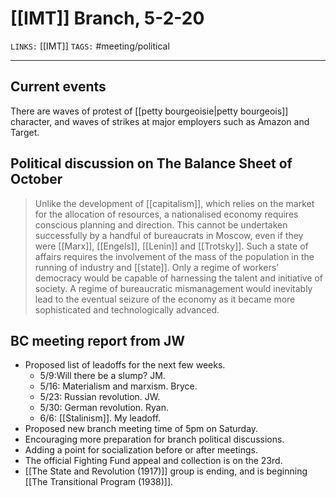 # [[IMT]] Branch, 5-2-20
`LINKS:` [[IMT]]
`TAGS:` #meeting/political

---
## Current events
There are waves of protest of [[petty bourgeoisie|petty bourgeois]] character, and waves of strikes at major employers such as Amazon and Target.

## Political discussion on The Balance Sheet of October
>Unlike the development of [[capitalism]], which relies on the market for the allocation of resources, a nationalised economy requires conscious planning and direction. This cannot be undertaken successfully by a handful of bureaucrats in Moscow, even if they were [[Marx]], [[Engels]], [[Lenin]] and [[Trotsky]]. Such a state of affairs requires the involvement of the mass of the population in the running of industry and [[state]]. Only a regime of workers’ democracy would be capable of harnessing the talent and initiative of society. A regime of bureaucratic mismanagement would inevitably lead to the eventual seizure of the economy as it became more sophisticated and technologically advanced.
    
## BC meeting report from JW
-   Proposed list of leadoffs for the next few weeks. 
	-   5/9:Will there be a slump? JM. 
	-    5/16: Materialism and marxism. Bryce. 
    -   5/23: Russian revolution. JW. 
    -   5/30: German revolution. Ryan. 
    -   6/6: [[Stalinism]]. My leadoff. 
-   Proposed new branch meeting time of 5pm on Saturday.     
-   Encouraging more preparation for branch political discussions.     
-   Adding a point for socialization before or after meetings.     
-   The official Fighting Fund appeal and collection is on the 23rd.     
-   [[The State and Revolution (1917)]] group is ending, and is beginning [[The Transitional Program (1938)]].